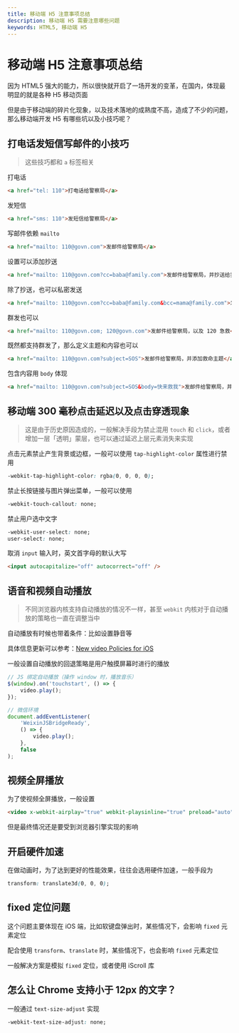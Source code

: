 ```yaml
---
title: 移动端 H5 注意事项总结
description: 移动端 H5 需要注意哪些问题
keywords: HTML5, 移动端 H5
---
```


# 移动端 H5 注意事项总结

因为 HTML5 强大的能力，所以很快就开启了一场开发的变革，在国内，体现最明显的就是各种 H5 移动页面

但是由于移动端的碎片化现象，以及技术落地的成熟度不高，造成了不少的问题，那么移动端开发 H5 有哪些坑以及小技巧呢？

## 打电话发短信写邮件的小技巧

> 这些技巧都和 `a` 标签相关

打电话

```html
<a href="tel: 110">打电话给警察局</a>
```

发短信

```html
<a href="sms: 110">发短信给警察局</a>
```

写邮件依赖 `mailto`

```html
<a href="mailto: 110@govn.com">发邮件给警察局</a>
```

设置可以添加抄送

```html
<a href="mailto: 110@govn.com?cc=baba@family.com">发邮件给警察局，并抄送给我爸爸</a>
```

除了抄送，也可以私密发送

```html
<a href="mailto: 110@govn.com?cc=baba@family.com&bcc=mama@family.com">发邮件给警察局，并抄送给我爸爸，密送给我妈妈</a>
```

群发也可以

```html
<a href="mailto: 110@govn.com; 120@govn.com">发邮件给警察局，以及 120 急救</a>
```

既然都支持群发了，那么定义主题和内容也可以

```html
<a href="mailto: 110@govn.com?subject=SOS">发邮件给警察局，并添加救命主题</a>
```

包含内容用 `body` 体现

```html
<a href="mailto: 110@govn.com?subject=SOS&body=快来救我">发邮件给警察局，并添加救命主题和内容</a>
```

## 移动端 300 毫秒点击延迟以及点击穿透现象

> 这是由于历史原因造成的，一般解决手段为禁止混用 `touch` 和 `click`，或者增加一层「透明」蒙层，也可以通过延迟上层元素消失来实现

点击元素禁止产生背景或边框，一般可以使用 `tap-highlight-color` 属性进行禁用

```css
-webkit-tap-highlight-color: rgba(0, 0, 0, 0);
```

禁止长按链接与图片弹出菜单，一般可以使用

```css
-webkit-touch-callout: none;
```

禁止用户选中文字

```css
-webkit-user-select: none;
user-select: none;
```

取消 `input` 输入时，英文首字母的默认大写

```html
<input autocapitalize="off" autocorrect="off" />
```

## 语音和视频自动播放

> 不同浏览器内核支持自动播放的情况不一样，甚至 `webkit` 内核对于自动播放的策略也一直在调整当中

自动播放有时候也带着条件：比如设置静音等

具体信息更新可以参考：[New video Policies for iOS](https://webkit.org/blog/6784/new-%20video-policies-for-ios/)

一般设置自动播放的回退策略是用户触摸屏幕时进行的播放

```JavaScript
// JS 绑定自动播放（操作 window 时，播放音乐）
$(window).on('touchstart', () => {
	video.play();
});

// 微信环境
document.addEventListener(
	'WeixinJSBridgeReady',
	() => {
		video.play();
	},
	false
);
```

## 视频全屏播放

为了使视频全屏播放，一般设置

```html
<video x-webkit-airplay="true" webkit-playsinline="true" preload="auto" autoplay src=""></video>
```

但是最终情况还是要受到浏览器引擎实现的影响

## 开启硬件加速

在做动画时，为了达到更好的性能效果，往往会选用硬件加速，一般手段为

```css
transform: translate3d(0, 0, 0);
```

## fixed 定位问题

这个问题主要体现在 iOS 端，比如软键盘弹出时，某些情况下，会影响 `fixed` 元素定位

配合使用 `transform`、`translate` 时，某些情况下，也会影响 `fixed` 元素定位

一般解决方案是模拟 `fixed` 定位，或者使用 iScroll 库

## 怎么让 Chrome 支持小于 12px 的文字？

一般通过 `text-size-adjust` 实现

```css
-webkit-text-size-adjust: none;
```
